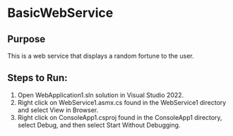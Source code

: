 # BasicWebService

## Purpose
This is a web service that displays a random fortune to the user.

## Steps to Run:
1. Open WebApplication1.sln solution in Visual Studio 2022.
2. Right click on WebService1.asmx.cs found in the WebService1 directory and select View in Browser.
3. Right click on ConsoleApp1.csproj found in the ConsoleApp1 directory, select Debug, and then select Start Without Debugging.
